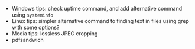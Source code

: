 * Windows tips: check uptime command, and add alternative command using `systeminfo`
* Linux tips: simpler alternative command to finding text in files using grep with some options?
* Media tips: lossless JPEG cropping
* pdfsandwich
